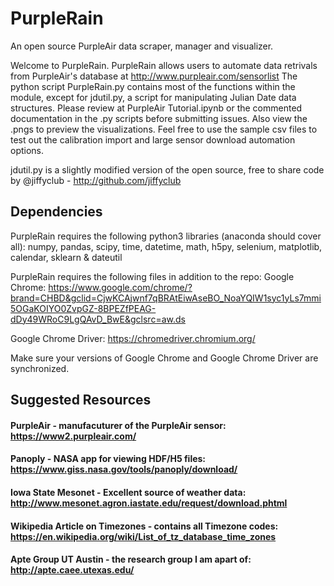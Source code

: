 # PurpleRain
An open source PurpleAir data scraper, manager and visualizer.

Welcome to PurpleRain. PurpleRain allows users to automate data retrivals from PurpleAir's database at http://www.purpleair.com/sensorlist
The python script PurpleRain.py contains most of the functions within the module, except for jdutil.py, a script for manipulating Julian
Date data structures. Please review at PurpleAir Tutorial.ipynb or the commented documentation in the .py scripts before submitting
issues. Also view the .pngs to preview the visualizations. Feel free to use the sample csv files to test out the calibration import
and large sensor download automation options.

jdutil.py is a slightly modified version of the open source, free to share code by @jiffyclub - http://github.com/jiffyclub



## Dependencies
PurpleRain requires the following python3 libraries (anaconda should cover all):
numpy, pandas, scipy, time, datetime, math, h5py, selenium, matplotlib, calendar, sklearn & dateutil

PurpleRain requires the following files in addition to the repo:
Google Chrome: https://www.google.com/chrome/?brand=CHBD&gclid=CjwKCAjwnf7qBRAtEiwAseBO_NoaYQIW1syc1yLs7mmi5OGaKOIYO0ZvpGZ-8BPEZfPEAG-dDy49WRoC9LgQAvD_BwE&gclsrc=aw.ds

Google Chrome Driver: https://chromedriver.chromium.org/

Make sure your versions of Google Chrome and Google Chrome Driver are synchronized.

## Suggested Resources
#### PurpleAir - manufacuturer of the PurpleAir sensor: https://www2.purpleair.com/
#### Panoply - NASA app for viewing HDF/H5 files: https://www.giss.nasa.gov/tools/panoply/download/
#### Iowa State Mesonet - Excellent source of weather data: http://www.mesonet.agron.iastate.edu/request/download.phtml
#### Wikipedia Article on Timezones - contains all Timezone codes: https://en.wikipedia.org/wiki/List_of_tz_database_time_zones
#### Apte Group UT Austin - the research group I am apart of: http://apte.caee.utexas.edu/
